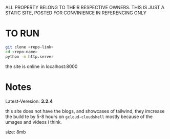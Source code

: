 ALL PROPERTY BELONG TO THEIR RESPECTIVE OWNERS. THIS IS JUST A STATIC SITE, POSTED FOR CONVINIENCE IN REFERENCING ONLY



# TO RUN
```bash
git clone <repo-link>
cd <repo-name>
python -m http.server
```

the site is online in localhost:8000

# Notes

Latest-Veresion: **3.2.4**

this site does not have the blogs, and showcases of tailwind, they imcrease the build te by 5-8 hours on `gcloud-cloudshell` mostly because of the umages and videos i think. 

size: 8mb
